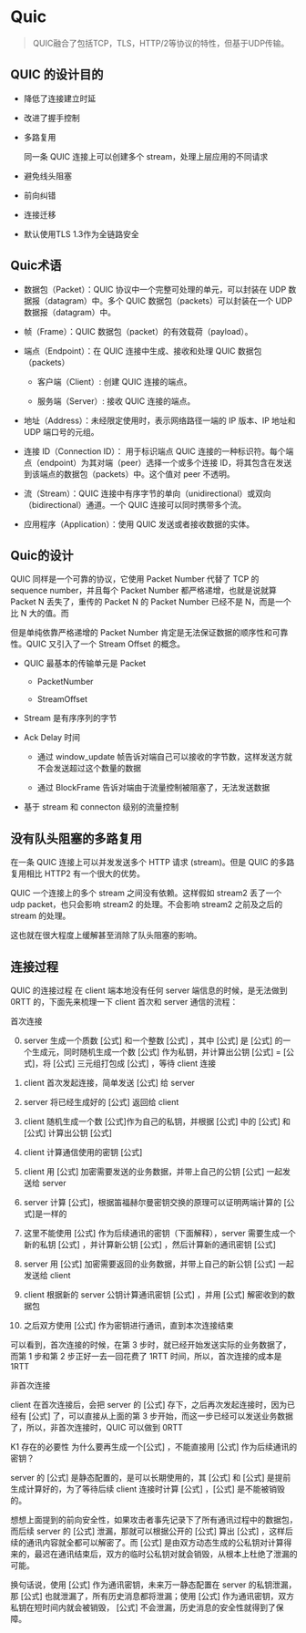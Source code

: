 # Quic

> QUIC融合了包括TCP，TLS，HTTP/2等协议的特性，但基于UDP传输。

## QUIC 的设计目的

- 降低了连接建立时延
- 改进了握手控制
- 多路复用

    同一条 QUIC 连接上可以创建多个 stream，处理上层应用的不同请求

- 避免线头阻塞
- 前向纠错
- 连接迁移
- 默认使用TLS 1.3作为全链路安全

## Quic术语

- 数据包（Packet）：QUIC 协议中一个完整可处理的单元，可以封装在 UDP 数据报（datagram）中。多个 QUIC 数据包（packets）可以封装在一个 UDP 数据报（datagram）中。

- 帧（Frame）：QUIC 数据包（packet）的有效载荷（payload）。

- 端点（Endpoint）：在 QUIC 连接中生成、接收和处理 QUIC 数据包（packets）

    - 客户端（Client）: 创建 QUIC 连接的端点。

    - 服务端（Server）: 接收 QUIC 连接的端点。

- 地址（Address）：未经限定使用时，表示网络路径一端的 IP 版本、IP 地址和 UDP 端口号的元组。

- 连接 ID（Connection ID）： 用于标识端点 QUIC 连接的一种标识符。每个端点（endpoint）为其对端（peer）选择一个或多个连接 ID，将其包含在发送到该端点的数据包（packets）中。这个值对 peer 不透明。

- 流（Stream）：QUIC 连接中有序字节的单向（unidirectional）或双向（bidirectional）通道。一个 QUIC 连接可以同时携带多个流。

- 应用程序（Application）：使用 QUIC 发送或者接收数据的实体。



## Quic的设计

QUIC 同样是一个可靠的协议，它使用 Packet Number 代替了 TCP 的 sequence number，并且每个 Packet Number 都严格递增，也就是说就算 Packet N 丢失了，重传的 Packet N 的 Packet Number 已经不是 N，而是一个比 N 大的值。而

但是单纯依靠严格递增的 Packet Number 肯定是无法保证数据的顺序性和可靠性。QUIC 又引入了一个 Stream Offset 的概念。

- QUIC 最基本的传输单元是 Packet

    - PacketNumber

    - StreamOffset

- Stream 是有序序列的字节

- Ack Delay 时间

    - 通过 window_update 帧告诉对端自己可以接收的字节数，这样发送方就不会发送超过这个数量的数据

    - 通过 BlockFrame 告诉对端由于流量控制被阻塞了，无法发送数据

- 基于 stream 和 connecton 级别的流量控制

## 没有队头阻塞的多路复用

在一条 QUIC 连接上可以并发发送多个 HTTP 请求 (stream)。但是 QUIC 的多路复用相比 HTTP2 有一个很大的优势。

QUIC 一个连接上的多个 stream 之间没有依赖。这样假如 stream2 丢了一个 udp packet，也只会影响 stream2 的处理。不会影响 stream2 之前及之后的 stream 的处理。

这也就在很大程度上缓解甚至消除了队头阻塞的影响。

## 连接过程

QUIC 的连接过程
在 client 端本地没有任何 server 端信息的时候，是无法做到 0RTT 的，下面先来梳理一下 client 首次和 server 通信的流程：

首次连接

0. server 生成一个质数 [公式] 和一个整数 [公式] ，其中 [公式] 是 [公式] 的一个生成元，同时随机生成一个数 [公式] 作为私钥，并计算出公钥 [公式] = [公式]，将 [公式] 三元组打包成 [公式] ，等待 client 连接

1. client 首次发起连接，简单发送 [公式] 给 server

2. server 将已经生成好的 [公式] 返回给 client

3. client 随机生成一个数 [公式]作为自己的私钥，并根据 [公式] 中的 [公式] 和 [公式] 计算出公钥 [公式]

4. client 计算通信使用的密钥 [公式]

5. client 用 [公式] 加密需要发送的业务数据，并带上自己的公钥 [公式] 一起发送给 server

6. server 计算 [公式]，根据笛福赫尔曼密钥交换的原理可以证明两端计算的 [公式]是一样的

7. 这里不能使用 [公式] 作为后续通讯的密钥（下面解释），server 需要生成一个新的私钥 [公式] ，并计算新公钥 [公式] ，然后计算新的通讯密钥 [公式]

8. server 用 [公式] 加密需要返回的业务数据，并带上自己的新公钥 [公式] 一起发送给 client

9. client 根据新的 server 公钥计算通讯密钥 [公式] ，并用 [公式] 解密收到的数据包

10. 之后双方使用 [公式] 作为密钥进行通讯，直到本次连接结束

可以看到，首次连接的时候，在第 3 步时，就已经开始发送实际的业务数据了，而第 1 步和第 2 步正好一去一回花费了 1RTT 时间，所以，首次连接的成本是 1RTT


非首次连接

client 在首次连接后，会把 server 的 [公式] 存下，之后再次发起连接时，因为已经有 [公式] 了，可以直接从上面的第 3 步开始，而这一步已经可以发送业务数据了，所以，非首次连接时，QUIC 可以做到 0RTT

K1 存在的必要性
为什么要再生成一个[公式] ，不能直接用 [公式] 作为后续通讯的密钥？

server 的 [公式] 是静态配置的，是可以长期使用的，其 [公式] 和 [公式] 是提前生成计算好的，为了等待后续 client 连接时计算 [公式] ，[公式] 是不能被销毁的。

想想上面提到的前向安全性，如果攻击者事先记录下了所有通讯过程中的数据包，而后续 server 的 [公式] 泄漏，那就可以根据公开的 [公式] 算出 [公式] ，这样后续的通讯内容就全都可以解密了。而 [公式] 是由双方动态生成的公私钥对计算得来的，最迟在通讯结束后，双方的临时公私钥对就会销毁，从根本上杜绝了泄漏的可能。

换句话说，使用 [公式] 作为通讯密钥，未来万一静态配置在 server 的私钥泄漏，那 [公式] 也就泄漏了，所有历史消息都将泄漏；使用 [公式] 作为通讯密钥，双方私钥在短时间内就会被销毁， [公式] 不会泄漏，历史消息的安全性就得到了保障。

